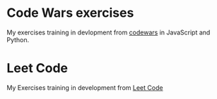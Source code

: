 # Code Wars exercises
My exercises training in devlopment from [codewars](https://www.codewars.com/dashboard) in JavaScript and Python.
# Leet Code
My Exercises training in development from [Leet Code](https://leetcode.com/)
